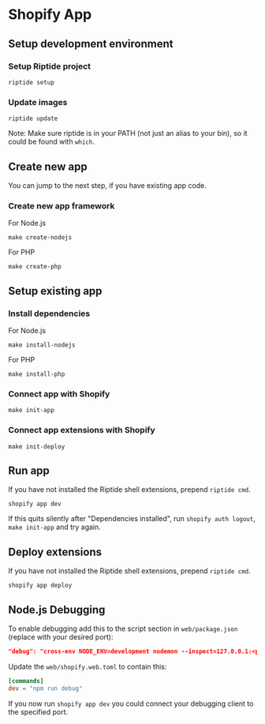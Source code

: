 # Shopify App


## Setup development environment

### Setup Riptide project

```shell
riptide setup
```

### Update images

```shell
riptide update
```

Note: Make sure riptide is in your PATH (not just an alias to your bin), so it could be found with `which`.


## Create new app

You can jump to the next step, if you have existing app code.

### Create new app framework

For Node.js
```shell
make create-nodejs
```

For PHP
```shell
make create-php
```


## Setup existing app

### Install dependencies

For Node.js
```shell
make install-nodejs
```

For PHP
```shell
make install-php
```

### Connect app with Shopify

```shell
make init-app
```

### Connect app extensions with Shopify

```shell
make init-deploy
```


## Run app

If you have not installed the Riptide shell extensions, prepend `riptide cmd`.

```shell
shopify app dev
```

If this quits silently after "Dependencies installed", run `shopify auth logout`, `make init-app` and try again.


## Deploy extensions

If you have not installed the Riptide shell extensions, prepend `riptide cmd`.

```shell
shopify app deploy
```


## Node.js Debugging

To enable debugging add this to the script section in `web/package.json` (replace <port> with your desired port):

```json
"debug": "cross-env NODE_ENV=development nodemon --inspect=127.0.0.1:<port> index.js --ignore ./frontend",
```

Update the `web/shopify.web.toml` to contain this:

```toml
[commands]
dev = "npm run debug"
```

If you now run `shopify app dev` you could connect your debugging client to the specified port.
